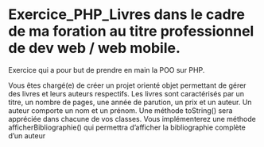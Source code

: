 # Exercice_PHP_Livres dans le cadre de ma foration au titre professionnel de dev web / web mobile.
Exercice qui a pour but de prendre en main la POO sur PHP.

Vous êtes chargé(e) de créer un projet orienté objet permettant de gérer des livres et 
leurs auteurs respectifs.
Les livres sont caractérisés par un titre, un nombre de pages, une année de parution, un prix et un 
auteur. Un auteur comporte un nom et un prénom.
Une méthode toString() sera appréciée dans chacune de vos classes.
Vous implémenterez une méthode afficherBibliographie() qui permettra d’afficher la bibliographie 
complète d’un auteur
